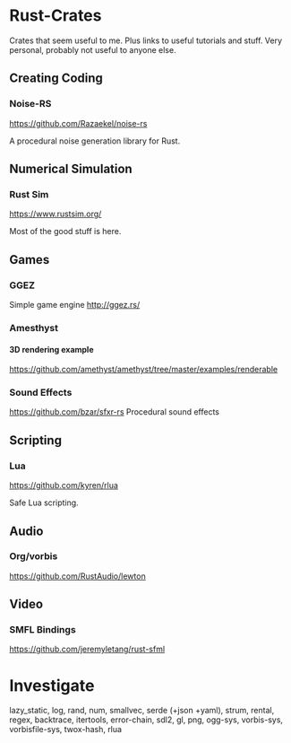 # Rust-Crates
Crates that seem useful to me. Plus links to useful tutorials and stuff. Very personal, probably not useful to anyone else.

## Creating Coding
### Noise-RS
https://github.com/Razaekel/noise-rs

A procedural noise generation library for Rust.

## Numerical Simulation
### Rust Sim
https://www.rustsim.org/

Most of the good stuff is here.

## Games
### GGEZ
Simple game engine
http://ggez.rs/

### Amesthyst

#### 3D rendering example
https://github.com/amethyst/amethyst/tree/master/examples/renderable

### Sound Effects
https://github.com/bzar/sfxr-rs
Procedural sound effects

## Scripting
### Lua
https://github.com/kyren/rlua

Safe Lua scripting.

## Audio
### Org/vorbis
https://github.com/RustAudio/lewton

## Video
### SMFL Bindings
https://github.com/jeremyletang/rust-sfml

# Investigate
 lazy_static, log, rand, num, smallvec, serde (+json +yaml), strum, rental, regex, backtrace, itertools, error-chain, sdl2, gl, png, ogg-sys, vorbis-sys, vorbisfile-sys, twox-hash, rlua
